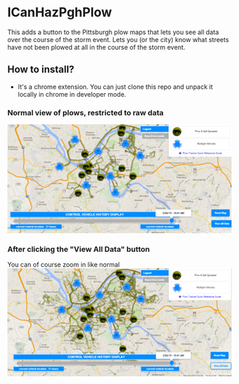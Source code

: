 # ICanHazPghPlow
This adds a button to the Pittsburgh plow maps that lets you see all data over the course of the storm event. Lets you (or the city) know what streets have not been plowed at all in the course of the storm event.

## How to install? 
* It's a chrome extension. You can just clone this repo and unpack it locally in chrome in developer mode.

### Normal view of plows, restricted to raw data
![Alt text](/screenshots/normalview.png?raw=true "Normal Plow View")

### After clicking the "View All Data" button
You can of course zoom in like normal
![Alt text](/screenshots/allview.png?raw=true "After Clicking Button")
